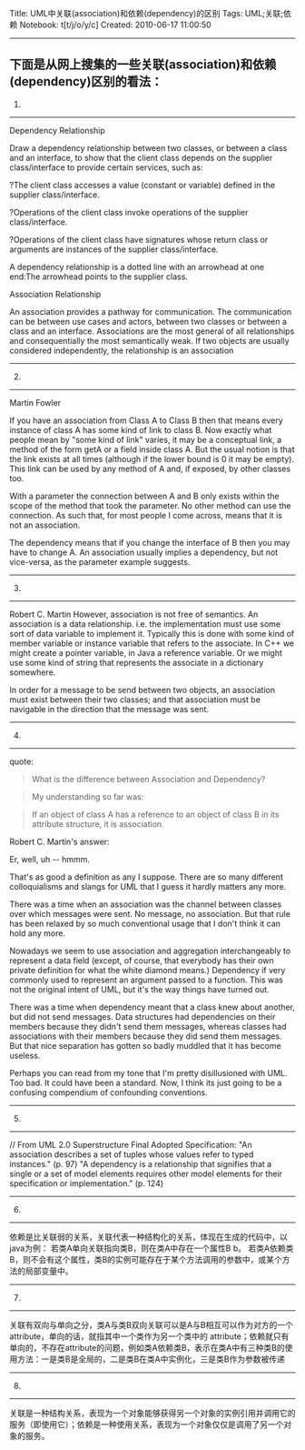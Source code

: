 Title: UML中关联(association)和依赖(dependency)的区别
Tags: UML;关联;依赖
Notebook: t[t/j/o/y/c]
Created: 2010-06-17 11:00:50

------

下面是从网上搜集的一些关联(association)和依赖(dependency)区别的看法： 
--------- 
1. 
--------- 
Dependency Relationship 
 
Draw a dependency relationship between two classes, or between a class and an interface, to show that the client class depends on the supplier class/interface to provide certain services, such as: 
 
?The client class accesses a value (constant or variable) defined in the supplier class/interface. 
 
?Operations of the client class invoke operations of the supplier class/interface. 
 
?Operations of the client class have signatures whose return class or arguments are instances of the supplier class/interface. 
 
A dependency relationship is a dotted line with an arrowhead at one end:The arrowhead points to the supplier class. 
 
Association Relationship 
 
An association provides a pathway for communication. The communication can be between use cases and actors, between two classes or between a class and an interface. Associations are the most general of all relationships and consequentially the most semantically weak. If two objects are usually considered independently, the relationship is an association 
 
--------- 
2. 
--------- 
Martin Fowler 
 
If you have an association from Class A to Class B then that means every instance of class A has some kind of link to class B. Now exactly what people mean by "some kind of link" varies, it may be a conceptual link, a method of the form getA or a field inside class A. But the usual notion is that the link exists at all times (although if the lower bound is 0 it may be empty). This link can be used by any method of A and, if exposed, by other classes too. 
 
With a parameter the connection between A and B only exists within the scope of the method that took the parameter. No other method can use the connection. As such that, for most people I come across, means that it is not an association. 
 
The dependency means that if you change the interface of B then you may have to change A. An association usually implies a dependency, but not vice-versa, as the parameter example suggests. 
 
--------- 
3. 
---------   
Robert C. Martin 
However, association is not free of semantics. An association is a data relationship. i.e. the implementation must use some sort of data variable to implement it. Typically this is done with some kind of member variable or instance variable that refers to the associate. In C++ we might create a pointer variable, in Java a reference variable. Or we might use some kind of string that represents the associate in a dictionary somewhere. 
 
In order for a message to be send between two objects, an association must exist between their two classes; and that association must be navigable in the direction that the message was sent. 
 
--------- 
4. 
--------- 
quote: 
>What is the difference between Association and Dependency? 
 
>My understanding so far was: 
 
>If an object of class A has a reference to an object of class B in its 
>attribute structure, it is association. 
 
Robert C. Martin's answer: 
 
Er, well, uh -- hmmm. 
 
That's as good a definition as any I suppose. There are so many different colloquialisms and slangs for UML that I guess it hardly matters any more. 
 
There was a time when an association was the channel between classes over which messages were sent. No message, no association. But that rule has been relaxed by so much conventional usage that I don't think it can hold any more. 
 
Nowadays we seem to use association and aggregation interchangeably to represent a data field (except, of course, that everybody has their own private definition for what the white diamond means.) Dependency if very commonly used to represent an argument passed to a function. This was not the original intent of UML, but it's the way things have turned out. 
 
There was a time when dependency meant that a class knew about another, but did not send messages. Data structures had dependencies on their members because they didn't send them messages, whereas classes had associations with their members because they did send them messages. But that nice separation has gotten so badly muddled that it has become useless. 
 
Perhaps you can read from my tone that I'm pretty disillusioned with UML. Too bad. It could have been a standard. Now, I think its just going to be a confusing compendium of confounding conventions. 
 
--------- 
5. 
--------- 
// 
From UML 2.0 Superstructure Final Adopted Specification: 
"An association describes a set of tuples whose values refer to typed instances." (p. 97) 
"A dependency is a relationship that signifies that a single or a set of model elements requires other model elements for their specification or implementation." (p. 124) 
 
--------- 
6. 
--------- 
依赖是比关联弱的关系，关联代表一种结构化的关系，体现在生成的代码中，以java为例： 
 若类A单向关联指向类B，则在类A中存在一个属性B b。 
若类A依赖类B，则不会有这个属性，类B的实例可能存在于某个方法调用的参数中，或某个方法的局部变量中。 
 
--------- 
7. 
--------- 
 关联有双向与单向之分，类A与类B双向关联可以是A与B相互可以作为对方的一个attribute，单向的话，就指其中一个类作为另一个类中的 attribute；依赖就只有单向的，不存在attribute的问题，例如类A依赖类B，表示在类A中有三种类B的使用方法：一是类B是全局的，二是类B在类A中实例化，三是类B作为参数被传递 
 
--------- 
8. 
--------- 
关联是一种结构关系，表现为一个对象能够获得另一个对象的实例引用并调用它的服务（即使用它）；依赖是一种使用关系，表现为一个对象仅仅是调用了另一个对象的服务。